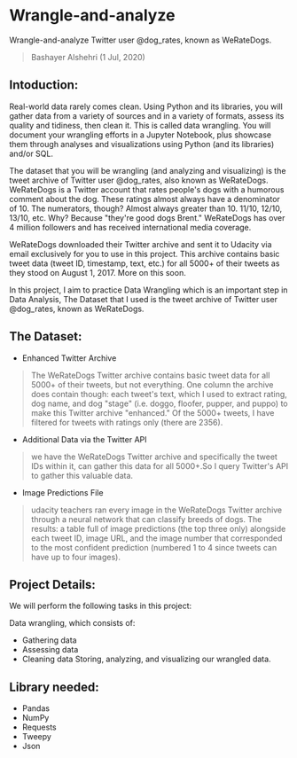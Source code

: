 # Wrangle-and-analyze
Wrangle-and-analyze Twitter user @dog_rates, known as WeRateDogs.
> Bashayer Alshehri (1 Jul, 2020)


## Intoduction:
Real-world data rarely comes clean. Using Python and its libraries, you will gather data from a variety of sources and in a variety of formats, assess its quality and tidiness, then clean it. This is called data wrangling. You will document your wrangling efforts in a Jupyter Notebook, plus showcase them through analyses and visualizations using Python (and its libraries) and/or SQL.

The dataset that you will be wrangling (and analyzing and visualizing) is the tweet archive of Twitter user @dog_rates, also known as WeRateDogs. WeRateDogs is a Twitter account that rates people's dogs with a humorous comment about the dog. These ratings almost always have a denominator of 10. The numerators, though? Almost always greater than 10. 11/10, 12/10, 13/10, etc. Why? Because "they're good dogs Brent." WeRateDogs has over 4 million followers and has received international media coverage.

WeRateDogs downloaded their Twitter archive and sent it to Udacity via email exclusively for you to use in this project. This archive contains basic tweet data (tweet ID, timestamp, text, etc.) for all 5000+ of their tweets as they stood on August 1, 2017. More on this soon.

In this project, I aim to practice Data Wrangling which is an important step in Data Analysis, The Dataset that I used is the tweet archive of Twitter user @dog_rates, known as WeRateDogs.

## The Dataset:
- Enhanced Twitter Archive
> The WeRateDogs Twitter archive contains basic tweet data for all 5000+ of their tweets, but not everything. One column the archive does contain though: each tweet's text, which I used to extract rating, dog name, and dog "stage" (i.e. doggo, floofer, pupper, and puppo) to make this Twitter archive "enhanced." Of the 5000+ tweets, I have filtered for tweets with ratings only (there are 2356).

- Additional Data via the Twitter API
> we have the WeRateDogs Twitter archive and specifically the tweet IDs within it, can gather this data for all 5000+.So I query Twitter's API to gather this valuable data.

- Image Predictions File
> udacity teachers ran every image in the WeRateDogs Twitter archive through a neural network that can classify breeds of dogs. The results: a table full of image predictions (the top three only) alongside each tweet ID, image URL, and the image number that corresponded to the most confident prediction (numbered 1 to 4 since tweets can have up to four images).

## Project Details:
We will perform the following tasks in this project:

Data wrangling, which consists of:
- Gathering data
- Assessing data
- Cleaning data
Storing, analyzing, and visualizing our wrangled data.

## Library needed:
- Pandas
- NumPy
- Requests
- Tweepy
- Json
